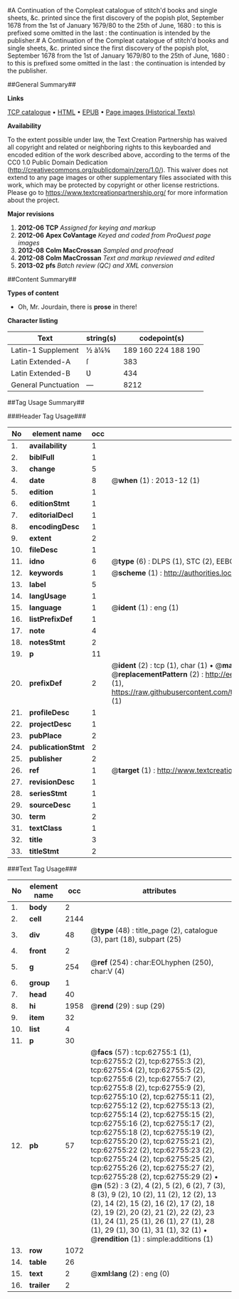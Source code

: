 #A Continuation of the Compleat catalogue of stitch'd books and single sheets, &c. printed since the first discovery of the popish plot, September 1678 from the 1st of January 1679/80 to the 25th of June, 1680 : to this is prefixed some omitted in the last : the continuation is intended by the publisher.#
A Continuation of the Compleat catalogue of stitch'd books and single sheets, &c. printed since the first discovery of the popish plot, September 1678 from the 1st of January 1679/80 to the 25th of June, 1680 : to this is prefixed some omitted in the last : the continuation is intended by the publisher.

##General Summary##

**Links**

[TCP catalogue](http://www.ota.ox.ac.uk/tcp/)  • 
[HTML](http://tei.it.ox.ac.uk/tcp/Texts-HTML/free/A69/A69790.html)  • 
[EPUB](http://tei.it.ox.ac.uk/tcp/Texts-EPUB/free/A69/A69790.epub) • 
[Page images (Historical Texts)](https://historicaltexts.jisc.ac.uk/eebo-12529951e)

**Availability**

To the extent possible under law, the Text Creation Partnership has waived all copyright and related or neighboring rights to this keyboarded and encoded edition of the work described above, according to the terms of the CC0 1.0 Public Domain Dedication (http://creativecommons.org/publicdomain/zero/1.0/). This waiver does not extend to any page images or other supplementary files associated with this work, which may be protected by copyright or other license restrictions. Please go to https://www.textcreationpartnership.org/ for more information about the project.

**Major revisions**

1. __2012-06__ __TCP__ *Assigned for keying and markup*
1. __2012-06__ __Apex CoVantage__ *Keyed and coded from ProQuest page images*
1. __2012-08__ __Colm MacCrossan__ *Sampled and proofread*
1. __2012-08__ __Colm MacCrossan__ *Text and markup reviewed and edited*
1. __2013-02__ __pfs__ *Batch review (QC) and XML conversion*

##Content Summary##

**Types of content**

  * Oh, Mr. Jourdain, there is **prose** in there!

**Character listing**


|Text|string(s)|codepoint(s)|
|---|---|---|
|Latin-1 Supplement|½ à¼¾|189 160 224 188 190|
|Latin Extended-A|ſ|383|
|Latin Extended-B|Ʋ|434|
|General Punctuation|—|8212|

##Tag Usage Summary##

###Header Tag Usage###

|No|element name|occ|attributes|
|---|---|---|---|
|1.|__availability__|1||
|2.|__biblFull__|1||
|3.|__change__|5||
|4.|__date__|8| @__when__ (1) : 2013-12 (1)|
|5.|__edition__|1||
|6.|__editionStmt__|1||
|7.|__editorialDecl__|1||
|8.|__encodingDesc__|1||
|9.|__extent__|2||
|10.|__fileDesc__|1||
|11.|__idno__|6| @__type__ (6) : DLPS (1), STC (2), EEBO-CITATION (1), OCLC (1), VID (1)|
|12.|__keywords__|1| @__scheme__ (1) : http://authorities.loc.gov/ (1)|
|13.|__label__|5||
|14.|__langUsage__|1||
|15.|__language__|1| @__ident__ (1) : eng (1)|
|16.|__listPrefixDef__|1||
|17.|__note__|4||
|18.|__notesStmt__|2||
|19.|__p__|11||
|20.|__prefixDef__|2| @__ident__ (2) : tcp (1), char (1)  •  @__matchPattern__ (2) : ([0-9\-]+):([0-9IVX]+) (1), (.+) (1)  •  @__replacementPattern__ (2) : http://eebo.chadwyck.com/downloadtiff?vid=$1&page=$2 (1), https://raw.githubusercontent.com/textcreationpartnership/Texts/master/tcpchars.xml#$1 (1)|
|21.|__profileDesc__|1||
|22.|__projectDesc__|1||
|23.|__pubPlace__|2||
|24.|__publicationStmt__|2||
|25.|__publisher__|2||
|26.|__ref__|1| @__target__ (1) : http://www.textcreationpartnership.org/docs/. (1)|
|27.|__revisionDesc__|1||
|28.|__seriesStmt__|1||
|29.|__sourceDesc__|1||
|30.|__term__|2||
|31.|__textClass__|1||
|32.|__title__|3||
|33.|__titleStmt__|2||


###Text Tag Usage###

|No|element name|occ|attributes|
|---|---|---|---|
|1.|__body__|2||
|2.|__cell__|2144||
|3.|__div__|48| @__type__ (48) : title_page (2), catalogue (3), part (18), subpart (25)|
|4.|__front__|2||
|5.|__g__|254| @__ref__ (254) : char:EOLhyphen (250), char:V (4)|
|6.|__group__|1||
|7.|__head__|40||
|8.|__hi__|1958| @__rend__ (29) : sup (29)|
|9.|__item__|32||
|10.|__list__|4||
|11.|__p__|30||
|12.|__pb__|57| @__facs__ (57) : tcp:62755:1 (1), tcp:62755:2 (2), tcp:62755:3 (2), tcp:62755:4 (2), tcp:62755:5 (2), tcp:62755:6 (2), tcp:62755:7 (2), tcp:62755:8 (2), tcp:62755:9 (2), tcp:62755:10 (2), tcp:62755:11 (2), tcp:62755:12 (2), tcp:62755:13 (2), tcp:62755:14 (2), tcp:62755:15 (2), tcp:62755:16 (2), tcp:62755:17 (2), tcp:62755:18 (2), tcp:62755:19 (2), tcp:62755:20 (2), tcp:62755:21 (2), tcp:62755:22 (2), tcp:62755:23 (2), tcp:62755:24 (2), tcp:62755:25 (2), tcp:62755:26 (2), tcp:62755:27 (2), tcp:62755:28 (2), tcp:62755:29 (2)  •  @__n__ (52) : 3 (2), 4 (2), 5 (2), 6 (2), 7 (3), 8 (3), 9 (2), 10 (2), 11 (2), 12 (2), 13 (2), 14 (2), 15 (2), 16 (2), 17 (2), 18 (2), 19 (2), 20 (2), 21 (2), 22 (2), 23 (1), 24 (1), 25 (1), 26 (1), 27 (1), 28 (1), 29 (1), 30 (1), 31 (1), 32 (1)  •  @__rendition__ (1) : simple:additions (1)|
|13.|__row__|1072||
|14.|__table__|26||
|15.|__text__|2| @__xml:lang__ (2) : eng (0)|
|16.|__trailer__|2||
